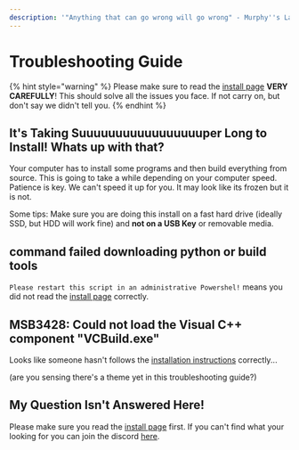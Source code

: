 ```yaml
---
description: '"Anything that can go wrong will go wrong" - Murphy''s Law'
---
```


# Troubleshooting Guide

{% hint style="warning" %}
Please make sure to read the [install page](/install) **VERY CAREFULLY**! This should solve all the issues you face. If not carry on, but don't say we didn't tell you.
{% endhint %}

## It's Taking Suuuuuuuuuuuuuuuuuper Long to Install! Whats up with that?

Your computer has to install some programs and then build everything from source. This is going to take a while depending on your computer speed. Patience is key. We can't speed it up for you. It may look like its frozen but it is not.

Some tips: Make sure you are doing this install on a fast hard drive (ideally SSD, but HDD will work fine) and **not on a USB Key** or removable media.

## command failed downloading python or build tools

`Please restart this script in an administrative Powershel!` means you did not read the [install page](/install) correctly.

## MSB3428: Could not load the Visual C++ component "VCBuild.exe"

Looks like someone hasn't follows the [installation instructions](/install) correctly...

(are you sensing there's a theme yet in this troubleshooting guide?)
## My Question Isn't Answered Here!

Please make sure you read the [install page](/install) first. If you can't find what your looking for you can join the discord [here](https://discord.gg/N7ZKH3P).

